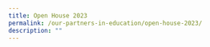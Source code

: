 ```yaml
---
title: Open House 2023
permalink: /our-partners-in-education/open-house-2023/
description: ""
---
```

